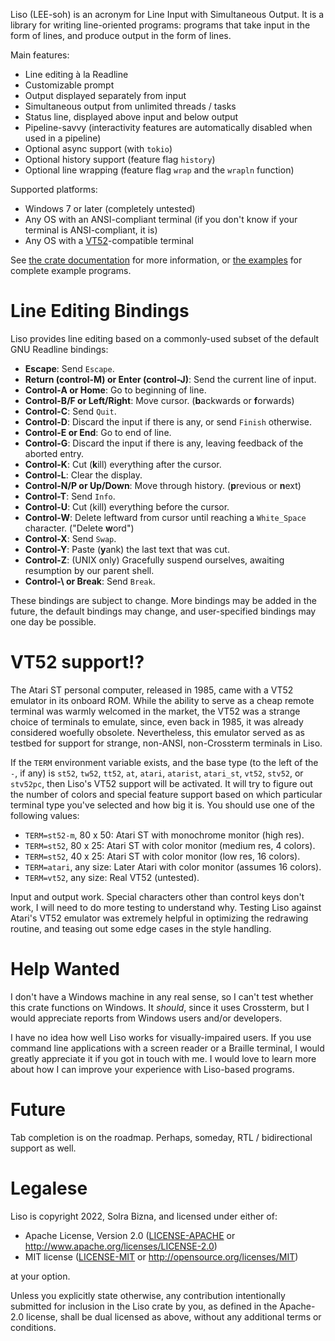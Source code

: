 Liso (LEE-soh) is an acronym for Line Input with Simultaneous Output. It is a library for writing line-oriented programs: programs that take input in the form of lines, and produce output in the form of lines.

Main features:

- Line editing à la Readline
- Customizable prompt
- Output displayed separately from input
- Simultaneous output from unlimited threads / tasks
- Status line, displayed above input and below output
- Pipeline-savvy (interactivity features are automatically disabled when used in a pipeline)
- Optional async support (with `tokio`)
- Optional history support (feature flag `history`)
- Optional line wrapping (feature flag `wrap` and the `wrapln` function)

Supported platforms:

- Windows 7 or later (completely untested)
- Any OS with an ANSI-compliant terminal (if you don't know if your terminal is ANSI-compliant, it is)
- Any OS with a [VT52](#vt52-support)-compatible terminal

See [the crate documentation](https://docs.rs/liso/latest/liso/) for more information, or [the examples](https://github.com/SolraBizna/liso/tree/main/examples) for complete example programs.

# Line Editing Bindings

Liso provides line editing based on a commonly-used subset of the default GNU Readline bindings:

- **Escape**: Send `Escape`.
- **Return (control-M) or Enter (control-J)**: Send the current line of input.
- **Control-A or Home**: Go to beginning of line.
- **Control-B/F or Left/Right**: Move cursor. (**b**ackwards or **f**orwards)
- **Control-C**: Send `Quit`.
- **Control-D**: Discard the input if there is any, or send `Finish` otherwise.
- **Control-E or End**: Go to end of line.
- **Control-G**: Discard the input if there is any, leaving feedback of the aborted entry.
- **Control-K**: Cut (**k**ill) everything after the cursor.
- **Control-L**: Clear the display.
- **Control-N/P or Up/Down**: Move through history. (**p**revious or **n**ext)
- **Control-T**: Send `Info`.
- **Control-U**: Cut (kill) everything before the cursor.
- **Control-W**: Delete leftward from cursor until reaching a `White_Space` character. ("Delete **w**ord")
- **Control-X**: Send `Swap`.
- **Control-Y**: Paste (**y**ank) the last text that was cut.
- **Control-Z**: (UNIX only) Gracefully suspend ourselves, awaiting resumption by our parent shell.
- **Control-\\ or Break**: Send `Break`.

These bindings are subject to change. More bindings may be added in the future, the default bindings may change, and user-specified bindings may one day be possible.

# VT52 support!?

The Atari ST personal computer, released in 1985, came with a VT52 emulator in its onboard ROM. While the ability to serve as a cheap remote terminal was warmly welcomed in the market, the VT52 was a strange choice of terminals to emulate, since, even back in 1985, it was already considered woefully obsolete. Nevertheless, this emulator served as as testbed for support for strange, non-ANSI, non-Crossterm terminals in Liso.

If the `TERM` environment variable exists, and the base type (to the left of the `-`, if any) is `st52`, `tw52`, `tt52`, `at`, `atari`, `atarist`, `atari_st`, `vt52`, `stv52`, or `stv52pc`, then Liso's VT52 support will be activated. It will try to figure out the number of colors and special feature support based on which particular terminal type you've selected and how big it is. You should use one of the following values:

- `TERM=st52-m`, 80 x 50: Atari ST with monochrome monitor (high res).
- `TERM=st52`, 80 x 25: Atari ST with color monitor (medium res, 4 colors).
- `TERM=st52`, 40 x 25: Atari ST with color monitor (low res, 16 colors).
- `TERM=atari`, any size: Later Atari with color monitor (assumes 16 colors).
- `TERM=vt52`, any size: Real VT52 (untested).

Input and output work. Special characters other than control keys don't work, I will need to do more testing to understand why. Testing Liso against Atari's VT52 emulator was extremely helpful in optimizing the redrawing routine, and teasing out some edge cases in the style handling.

# Help Wanted

I don't have a Windows machine in any real sense, so I can't test whether this crate functions on Windows. It *should*, since it uses Crossterm, but I would appreciate reports from Windows users and/or developers.

I have no idea how well Liso works for visually-impaired users. If you use command line applications with a screen reader or a Braille terminal, I would greatly appreciate it if you got in touch with me. I would love to learn more about how I can improve your experience with Liso-based programs.

# Future

Tab completion is on the roadmap. Perhaps, someday, RTL / bidirectional support as well.

# Legalese

Liso is copyright 2022, Solra Bizna, and licensed under either of:

 * Apache License, Version 2.0
   ([LICENSE-APACHE](LICENSE-APACHE) or
   <http://www.apache.org/licenses/LICENSE-2.0>)
 * MIT license
   ([LICENSE-MIT](LICENSE-MIT) or <http://opensource.org/licenses/MIT>)

at your option.

Unless you explicitly state otherwise, any contribution intentionally
submitted for inclusion in the Liso crate by you, as defined
in the Apache-2.0 license, shall be dual licensed as above, without any
additional terms or conditions.
